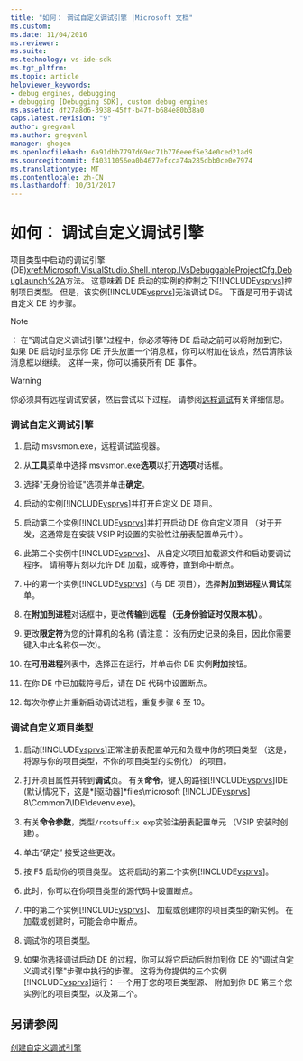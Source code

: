 ```yaml
---
title: "如何： 调试自定义调试引擎 |Microsoft 文档"
ms.custom: 
ms.date: 11/04/2016
ms.reviewer: 
ms.suite: 
ms.technology: vs-ide-sdk
ms.tgt_pltfrm: 
ms.topic: article
helpviewer_keywords:
- debug engines, debugging
- debugging [Debugging SDK], custom debug engines
ms.assetid: df27a8d6-3938-45ff-b47f-b684e80b38a0
caps.latest.revision: "9"
author: gregvanl
ms.author: gregvanl
manager: ghogen
ms.openlocfilehash: 6a91dbb7797d69ec71b776eeef5e34e0ced21ad9
ms.sourcegitcommit: f40311056ea0b4677efcca74a285dbb0ce0e7974
ms.translationtype: MT
ms.contentlocale: zh-CN
ms.lasthandoff: 10/31/2017
---
```

# <a name="how-to-debug-a-custom-debug-engine"></a>如何： 调试自定义调试引擎
项目类型中启动的调试引擎 (DE)<xref:Microsoft.VisualStudio.Shell.Interop.IVsDebuggableProjectCfg.DebugLaunch%2A>方法。 这意味着 DE 启动的实例的控制之下[!INCLUDE[vsprvs](../../code-quality/includes/vsprvs_md.md)]控制项目类型。 但是，该实例[!INCLUDE[vsprvs](../../code-quality/includes/vsprvs_md.md)]无法调试 DE。 下面是可用于调试自定义 DE 的步骤。  
  
> [!NOTE]
>  ： 在"调试自定义调试引擎"过程中，你必须等待 DE 启动之前可以将附加到它。 如果 DE 启动时显示你 DE 开头放置一个消息框，你可以附加在该点，然后清除该消息框以继续。 这样一来，你可以捕获所有 DE 事件。  
  
> [!WARNING]
>  你必须具有远程调试安装，然后尝试以下过程。 请参阅[远程调试](../../debugger/remote-debugging.md)有关详细信息。  
  
### <a name="debugging-a-custom-debug-engine"></a>调试自定义调试引擎  
  
1.  启动 msvsmon.exe，远程调试监视器。  
  
2.  从**工具**菜单中选择 msvsmon.exe**选项**以打开**选项**对话框。  
  
3.  选择"无身份验证"选项并单击**确定**。  
  
4.  启动的实例[!INCLUDE[vsprvs](../../code-quality/includes/vsprvs_md.md)]并打开自定义 DE 项目。  
  
5.  启动第二个实例[!INCLUDE[vsprvs](../../code-quality/includes/vsprvs_md.md)]并打开启动 DE 你自定义项目 （对于开发，这通常是在安装 VSIP 时设置的实验性注册表配置单元中）。  
  
6.  此第二个实例中[!INCLUDE[vsprvs](../../code-quality/includes/vsprvs_md.md)]、 从自定义项目加载源文件和启动要调试程序。 请稍等片刻以允许 DE 加载，或等待，直到命中断点。  
  
7.  中的第一个实例[!INCLUDE[vsprvs](../../code-quality/includes/vsprvs_md.md)]（与 DE 项目），选择**附加到进程**从**调试**菜单。  
  
8.  在**附加到进程**对话框中，更改**传输**到**远程 （无身份验证时仅限本机）**。  
  
9. 更改**限定符**为您的计算机的名称 (请注意： 没有历史记录的条目，因此你需要键入中此名称仅一次)。  
  
10. 在**可用进程**列表中，选择正在运行，并单击你 DE 实例**附加**按钮。  
  
11. 在你 DE 中已加载符号后，请在 DE 代码中设置断点。  
  
12. 每次你停止并重新启动调试进程，重复步骤 6 至 10。  
  
### <a name="debugging-a-custom-project-type"></a>调试自定义项目类型  
  
1.  启动[!INCLUDE[vsprvs](../../code-quality/includes/vsprvs_md.md)]正常注册表配置单元和负载中你的项目类型 （这是，将源与你的项目类型，不你的项目类型的实例化） 的项目。  
  
2.  打开项目属性并转到**调试**页。 有关**命令**，键入的路径[!INCLUDE[vsprvs](../../code-quality/includes/vsprvs_md.md)]IDE (默认情况下，这是*[驱动器]*files\microsoft [!INCLUDE[vsprvs](../../code-quality/includes/vsprvs_md.md)] 8\Common7\IDE\devenv.exe)。  
  
3.  有关**命令参数**，类型`/rootsuffix exp`实验注册表配置单元 （VSIP 安装时创建）。  
  
4.  单击“确定”  接受这些更改。  
  
5.  按 F5 启动你的项目类型。 这将启动的第二个实例[!INCLUDE[vsprvs](../../code-quality/includes/vsprvs_md.md)]。  
  
6.  此时，你可以在你项目类型的源代码中设置断点。  
  
7.  中的第二个实例[!INCLUDE[vsprvs](../../code-quality/includes/vsprvs_md.md)]、 加载或创建你的项目类型的新实例。 在加载或创建时，可能会命中断点。  
  
8.  调试你的项目类型。  
  
9. 如果你选择调试启动 DE 的过程，你可以将它启动后附加到你 DE 的"调试自定义调试引擎"步骤中执行的步骤。 这将为你提供的三个实例[!INCLUDE[vsprvs](../../code-quality/includes/vsprvs_md.md)]运行： 一个用于您的项目类型源、 附加到你 DE 第三个您实例化的项目类型，以及第二个。  
  
## <a name="see-also"></a>另请参阅  
 [创建自定义调试引擎](../../extensibility/debugger/creating-a-custom-debug-engine.md)